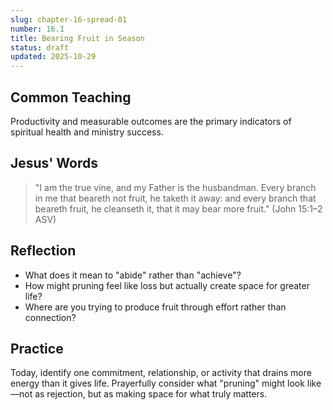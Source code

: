 ```yaml
---
slug: chapter-16-spread-01
number: 16.1
title: Bearing Fruit in Season
status: draft
updated: 2025-10-29
---
```


## Common Teaching

Productivity and measurable outcomes are the primary indicators of spiritual health and ministry success.

## Jesus' Words

> "I am the true vine, and my Father is the husbandman. Every branch in me that beareth not fruit, he taketh it away: and every branch that beareth fruit, he cleanseth it, that it may bear more fruit." (John 15:1–2 ASV)

## Reflection

- What does it mean to "abide" rather than "achieve"?
- How might pruning feel like loss but actually create space for greater life?
- Where are you trying to produce fruit through effort rather than connection?

## Practice

Today, identify one commitment, relationship, or activity that drains more energy than it gives life. Prayerfully consider what "pruning" might look like—not as rejection, but as making space for what truly matters.
